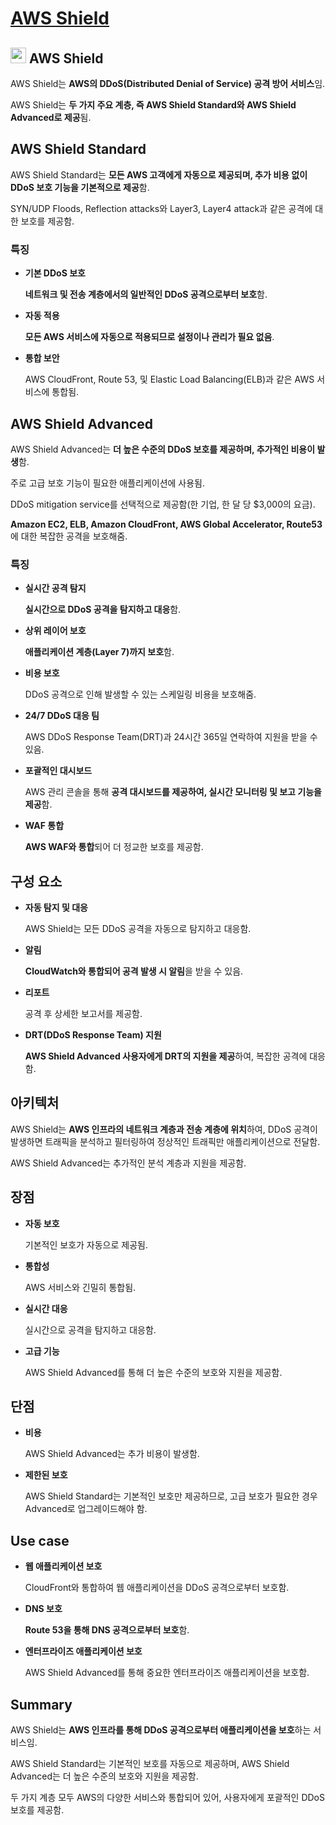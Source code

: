 # [AWS Shield](https://aws.amazon.com/ko/shield/)

## <img src = "https://github.com/user-attachments/assets/d7c71d10-097f-4adc-a073-4b3f529e6d09" width = "25" height = "25"> AWS Shield

AWS Shield는 **AWS의 DDoS(Distributed Denial of Service) 공격 방어 서비스**임. 

AWS Shield는 **두 가지 주요 계층, 즉 AWS Shield Standard와 AWS Shield Advanced로 제공**됨.

## AWS Shield Standard

AWS Shield Standard는 **모든 AWS 고객에게 자동으로 제공되며, 추가 비용 없이 DDoS 보호 기능을 기본적으로 제공**함.

SYN/UDP Floods, Reflection attacks와 Layer3, Layer4 attack과 같은 공격에 대한 보호를 제공함.

### 특징

* **기본 DDoS 보호**

    **네트워크 및 전송 계층에서의 일반적인 DDoS 공격으로부터 보호**함.

* **자동 적용**

    **모든 AWS 서비스에 자동으로 적용되므로 설정이나 관리가 필요 없음**.

* **통합 보안**

    AWS CloudFront, Route 53, 및 Elastic Load Balancing(ELB)과 같은 AWS 서비스에 통합됨.

## AWS Shield Advanced

AWS Shield Advanced는 **더 높은 수준의 DDoS 보호를 제공하며, 추가적인 비용이 발생**함. 

주로 고급 보호 기능이 필요한 애플리케이션에 사용됨.

DDoS mitigation service를 선택적으로 제공함(한 기업, 한 달 당 $3,000의 요금).

**Amazon EC2, ELB, Amazon CloudFront, AWS Global Accelerator, Route53**에 대한 복잡한 공격을 보호해줌.

### 특징

* **실시간 공격 탐지**

    **실시간으로 DDoS 공격을 탐지하고 대응**함.

* **상위 레이어 보호**

    **애플리케이션 계층(Layer 7)까지 보호**함.

* **비용 보호**

    DDoS 공격으로 인해 발생할 수 있는 스케일링 비용을 보호해줌.

* **24/7 DDoS 대응 팀**

    AWS DDoS Response Team(DRT)과 24시간 365일 연락하여 지원을 받을 수 있음.

* **포괄적인 대시보드**

    AWS 관리 콘솔을 통해 **공격 대시보드를 제공하여, 실시간 모니터링 및 보고 기능을 제공**함.

* **WAF 통합**

    **AWS WAF와 통합**되어 더 정교한 보호를 제공함.

## 구성 요소

* **자동 탐지 및 대응**

    AWS Shield는 모든 DDoS 공격을 자동으로 탐지하고 대응함.

* **알림**

    **CloudWatch와 통합되어 공격 발생 시 알림**을 받을 수 있음.

* **리포트**

    공격 후 상세한 보고서를 제공함.

* **DRT(DDoS Response Team) 지원**

    **AWS Shield Advanced 사용자에게 DRT의 지원을 제공**하여, 복잡한 공격에 대응함.

## 아키텍처

AWS Shield는 **AWS 인프라의 네트워크 계층과 전송 계층에 위치**하여, DDoS 공격이 발생하면 트래픽을 분석하고 필터링하여 정상적인 트래픽만 애플리케이션으로 전달함. 

AWS Shield Advanced는 추가적인 분석 계층과 지원을 제공함.


## 장점

* **자동 보호**

    기본적인 보호가 자동으로 제공됨.

* **통합성**

    AWS 서비스와 긴밀히 통합됨.

* **실시간 대응**

    실시간으로 공격을 탐지하고 대응함.

* **고급 기능**

    AWS Shield Advanced를 통해 더 높은 수준의 보호와 지원을 제공함.

## 단점

* **비용**

    AWS Shield Advanced는 추가 비용이 발생함.

* **제한된 보호**

    AWS Shield Standard는 기본적인 보호만 제공하므로, 고급 보호가 필요한 경우 Advanced로 업그레이드해야 함.

## Use case

* **웹 애플리케이션 보호**

    CloudFront와 통합하여 웹 애플리케이션을 DDoS 공격으로부터 보호함.

* **DNS 보호**

    **Route 53을 통해 DNS 공격으로부터 보호**함.

* **엔터프라이즈 애플리케이션 보호**

    AWS Shield Advanced를 통해 중요한 엔터프라이즈 애플리케이션을 보호함.

## Summary

AWS Shield는 **AWS 인프라를 통해 DDoS 공격으로부터 애플리케이션을 보호**하는 서비스임. 

AWS Shield Standard는 기본적인 보호를 자동으로 제공하며, AWS Shield Advanced는 더 높은 수준의 보호와 지원을 제공함. 

두 가지 계층 모두 AWS의 다양한 서비스와 통합되어 있어, 사용자에게 포괄적인 DDoS 보호를 제공함.
